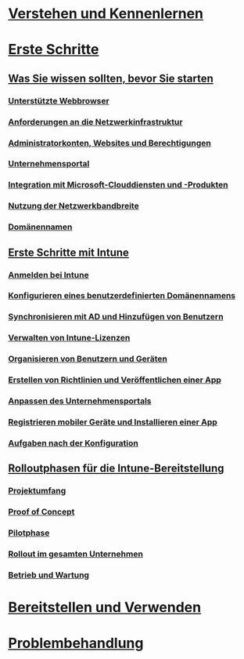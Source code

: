 # [Verstehen und Kennenlernen](/intune/understand-explore/introduction-to-microsoft-intune)

# [Erste Schritte](what-to-know-before-you-start-microsoft-intune.md)
## [Was Sie wissen sollten, bevor Sie starten](what-to-know-before-you-start-microsoft-intune.md)
### [Unterstützte Webbrowser](supported-web-browsers.md)
### [Anforderungen an die Netzwerkinfrastruktur](network-infrastructure-requirements-for-microsoft-intune.md)
### [Administratorkonten, Websites und Berechtigungen](administrative-accounts-websites-perms.md)
### [Unternehmensportal](microsoft-intune-company-portal.md)
### [Integration mit Microsoft-Clouddiensten und -Produkten](integration-with-cloud-services.md)
### [Nutzung der Netzwerkbandbreite](network-bandwidth-use.md)
### [Domänennamen](domain-names-for-microsoft-intune.md)

## [Erste Schritte mit Intune](start-with-a-paid-subscription-to-microsoft-intune.md)
### [Anmelden bei Intune](start-with-a-paid-subscription-to-microsoft-intune-step-1.md)
### [Konfigurieren eines benutzerdefinierten Domänennamens](start-with-a-paid-subscription-to-microsoft-intune-step-2.md)
### [Synchronisieren mit AD und Hinzufügen von Benutzern](start-with-a-paid-subscription-to-microsoft-intune-step-3.md)
### [Verwalten von Intune-Lizenzen](start-with-a-paid-subscription-to-microsoft-intune-step-4.md)
### [Organisieren von Benutzern und Geräten](start-with-a-paid-subscription-to-microsoft-intune-step-5.md)
### [Erstellen von Richtlinien und Veröffentlichen einer App](start-with-a-paid-subscription-to-microsoft-intune-step-6.md)
### [Anpassen des Unternehmensportals](start-with-a-paid-subscription-to-microsoft-intune-step-7.md)
### [Registrieren mobiler Geräte und Installieren einer App](start-with-a-paid-subscription-to-microsoft-intune-step-8.md)
### [Aufgaben nach der Konfiguration](post-configuration-tasks.md)

<!--
## [Choose how to manage devices](choose-how-to-manage-devices.md)
### [Mobile device management capabilities](mobile-device-management-capabilities-in-microsoft-intune.md)
### [Windows PC management capabilities](windows-pc-management-capabilities-in-microsoft-intune.md)
-->

## [Rolloutphasen für die Intune-Bereitstellung](rollout-phases-for-microsoft-intune-deployment.md)
### [Projektumfang](project-scope.md)
### [Proof of Concept](proof-of-concept.md)
### [Pilotphase](pilot.md)
### [Rollout im gesamten Unternehmen](enterprise-rollout.md)
### [Betrieb und Wartung](operations-and-maintenance.md)


<!-- # [Plan and Design](/intune/plan-design/ways-to-do-enterprise-mobility) -->
# [Bereitstellen und Verwenden](/intune/deploy-use/overview-of-device-and-app-lifecycles-in-microsoft-intune)
# [Problembehandlung](/intune/troubleshoot/how-to-get-support-for-microsoft-intune)


<!--HONumber=May16_HO1-->


